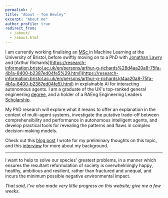 ```yaml
---
permalink: /
title: "About - Tom Bewley"
excerpt: "About me"
author_profile: true
redirect_from: 
  - /about/
  - /about.html
---
```


I am currently working finalising an [MSc ](http://www.bristol.ac.uk/study/postgraduate/2018/eng/msc-adv-computing-machine-learning/)in Machine Learning at the University of Bristol, before swiftly moving on to a PhD with [Jonathan Lawry](https://research-information.bristol.ac.uk/en/persons/jonathan-lawry(3aac8b8f-816c-4203-ba4b-b091bf4ddef4).html) and [Arthur Richards](https://research-information.bristol.ac.uk/en/persons/arthur-g-richards%28d4aa20a8-75fa-4b1a-8400-b2387ed04fe5%29.html](https://research-information.bristol.ac.uk/en/persons/arthur-g-richards(d4aa20a8-75fa-4b1a-8400-b2387ed04fe5).html) in explainable AI for interacting autonomous agents. I am a graduate of the UK's top-ranked general engineering [degree](http://www.bristol.ac.uk/engineering/interdisciplinary/engineering-design/), and a holder of a RAEng Engineering Leaders [Scholarship](https://www.raeng.org.uk/grants-and-prizes/schemes-for-students/engineering-leaders-scholarship). 

My PhD research will explore what it means to offer an explanation in the context of multi-agent systems, investigate the putative trade-off between comprehensibility and performance in autonomous intelligent agents, and develop practical tools for revealing the patterns and flaws in complex decision-making models.

Check out this [blog post](https://www.anthtechconf.co.uk/pechakucha/tom-bewley) I wrote for my preliminary thoughts on this topic, and this [interview](https://www.anthtechconf.co.uk/news/meet-our-delegates-tom-bewley) for more about my background.

---

I want to help to solve our species' greatest problems, in a manner which ensures the resultant reformulation of society is overwhelmingly happy, healthy, ambitious and resilient, rather than fractured and unequal, and incurs the minimum possible negative environmental impact.

*That said, I've also made very little progress on this website; give me a few weeks.* 

